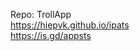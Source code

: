 Repo: TrollApp
</br>
<a href="trollapps://add?url=repo[aGllcHZrLmdpdGh1Yi5pby9pcGF0cw==]">https://hiepvk.github.io/ipats</a>
</br>
<a href="trollapps://add?url=https://is.gd/appsts">https://is.gd/appsts</a>
